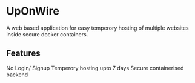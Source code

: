 # UpOnWire
A web based application for easy temperory hosting of multiple websites inside secure docker containers.

## Features
No Login/ Signup
Temperory hosting upto 7 days
Secure containerised backend 
